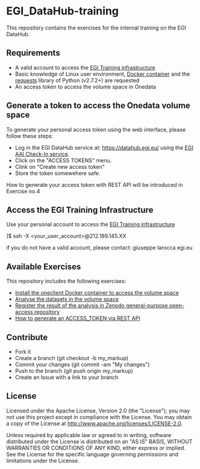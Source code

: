 # EGI_DataHub-training

This repository contains the exercises for the internal training on the EGI DataHub.

## Requirements

* A valid account to access the [EGI Training infrastructure](https://wiki.egi.eu/wiki/Training_infrastructure)
* Basic knowledge of Linux user environment, [Docker container](https://docs.docker.com/engine/reference/commandline/container/) and the [requests](http://docs.python-requests.org/en/v2.7.0/) library of Python (v2.7.2+) are requested
* An access token to access the volume space in Onedata

## Generate a token to access the Onedata volume space

To generate your personal access token using the web interface, please follow these steps:
* Log in the EGI DataHub service at: https://datahub.egi.eu/ using the [EGI AAI Check-In service](https://www.egi.eu/services/check-in/).
* Click on the "ACCESS TOKENS" menu.
* Clink on "Create new access token"
* Store the token somewehere safe.

How to generate your access token with REST API will be introduced in Exercise no.4

## Access the EGI Training Infrastructure
Use your personal account to access the [EGI Training infrastructure](https://wiki.egi.eu/wiki/Training_infrastructure)

]$ ssh -X <your_user_account>@212.189.145.XX

if you do not have a valid account, please contact: giuseppe <dot> larocca <at> egi.eu

## Available Exercises

This repository includes the following exercises:
- [Install the oneclient Docker container to access the volume space](pyEGIAppDB)
- [Analyse the datasets in the volume space](pyStock)
- [Register the result of the analysis in Zenodo general-purpose open-access repository](pyZenodo)
- [How to generate an ACCESS_TOKEN via REST API](pyDataHub)

## Contribute
- Fork it
- Create a branch (git checkout -b my_markup)
- Commit your changes (git commit -am "My changes")
- Push to the branch (git push origin my_markup)
- Create an Issue with a link to your branch

## License
Licensed under the Apache License, Version 2.0 (the "License"); you may not use this project except in compliance with the License. You may obtain a copy of the License at http://www.apache.org/licenses/LICENSE-2.0.

Unless required by applicable law or agreed to in writing, software distributed under the License is distributed on an "AS IS" BASIS, WITHOUT WARRANTIES OR CONDITIONS OF ANY KIND, either express or implied. See the License for the specific language governing permissions and limitations under the License.

